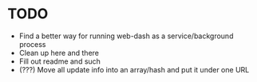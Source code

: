 # TODO

* Find a better way for running web-dash as a service/background process
* Clean up here and there
* Fill out readme and such
* (???) Move all update info into an array/hash and put it under one URL
